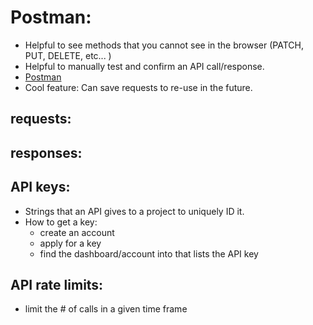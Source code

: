 # Postman:
- Helpful to see methods that you cannot see in the browser (PATCH, PUT, DELETE, etc... )
- Helpful to manually test and confirm an API call/response.
- [Postman](https://www.postman.com/)
- Cool feature: Can save requests to re-use in the future.
## requests:
## responses:
## API keys:
- Strings that an API gives to a project to uniquely ID it.
- How to get a key:
  - create an account
  - apply for a key
  - find the dashboard/account into that lists the API key
## API rate limits:
- limit the # of calls in a given time frame
